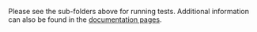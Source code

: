 Please see the sub-folders above for running tests.  Additional information can also be found in the
[documentation pages](https://web.math.ucsb.edu/~atzberg/gd_vae_docs/html/index.html).
